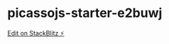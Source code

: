 # picassojs-starter-e2buwj

[Edit on StackBlitz ⚡️](https://stackblitz.com/edit/picassojs-starter-e2buwj)